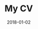 ---
title: "My CV"
description: "A short description"
date: '2018-01-02'
link: 'https://cv.com'
#screenshot: 'p1.png'
layout: 'portfolio'
featured: true
---